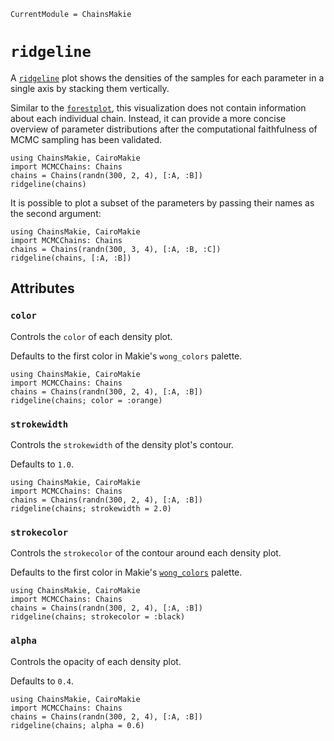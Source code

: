 ```@meta
CurrentModule = ChainsMakie
```

# `ridgeline`

A [`ridgeline`](@ref) plot shows the densities of the samples for each parameter in a single axis by stacking them vertically.

Similar to the [`forestplot`](@ref), this visualization does not contain information about each individual chain.
Instead, it can provide a more concise overview of parameter distributions after the computational faithfulness of MCMC sampling has been validated.

```@example
using ChainsMakie, CairoMakie
import MCMCChains: Chains
chains = Chains(randn(300, 2, 4), [:A, :B])
ridgeline(chains)
```

It is possible to plot a subset of the parameters by passing their names as the second argument:

```@example
using ChainsMakie, CairoMakie 
import MCMCChains: Chains
chains = Chains(randn(300, 3, 4), [:A, :B, :C])
ridgeline(chains, [:A, :B])
```

## Attributes

### `color`

Controls the `color` of each density plot.

Defaults to the first color in Makie's `wong_colors` palette.

```@example
using ChainsMakie, CairoMakie
import MCMCChains: Chains
chains = Chains(randn(300, 2, 4), [:A, :B])
ridgeline(chains; color = :orange)
```

### `strokewidth`

Controls the `strokewidth` of the density plot's contour.

Defaults to `1.0`.

```@example
using ChainsMakie, CairoMakie
import MCMCChains: Chains
chains = Chains(randn(300, 2, 4), [:A, :B])
ridgeline(chains; strokewidth = 2.0)
```

### `strokecolor`

Controls the `strokecolor` of the contour around each density plot.

Defaults to the first color in Makie's [`wong_colors`](https://docs.makie.org/dev/explanations/colors#Colormaps) palette.

```@example
using ChainsMakie, CairoMakie
import MCMCChains: Chains
chains = Chains(randn(300, 2, 4), [:A, :B])
ridgeline(chains; strokecolor = :black)
```

### `alpha`

Controls the opacity of each density plot.

Defaults to `0.4`.

```@example
using ChainsMakie, CairoMakie
import MCMCChains: Chains
chains = Chains(randn(300, 2, 4), [:A, :B])
ridgeline(chains; alpha = 0.6)
```
